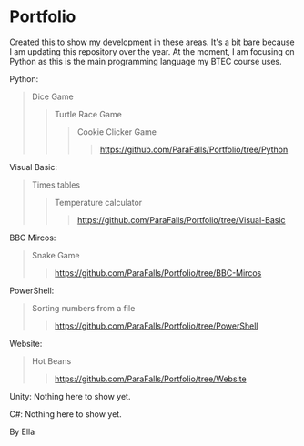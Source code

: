 # Portfolio
Created this to show my development in these areas. It's a bit bare because I am updating this repository over the year.
At the moment, I am focusing on Python as this is the main programming language my BTEC course uses.

Python:
>Dice Game
>>Turtle Race Game
>>>Cookie Clicker Game
>>>>https://github.com/ParaFalls/Portfolio/tree/Python

Visual Basic:
>Times tables
>>Temperature calculator
>>>https://github.com/ParaFalls/Portfolio/tree/Visual-Basic


BBC Mircos:
>Snake Game
>>https://github.com/ParaFalls/Portfolio/tree/BBC-Mircos

PowerShell:
>Sorting numbers from a file 
>>https://github.com/ParaFalls/Portfolio/tree/PowerShell


Website:
>Hot Beans
>>https://github.com/ParaFalls/Portfolio/tree/Website

Unity:
Nothing here to show yet.

C#:
Nothing here to show yet.

By Ella
